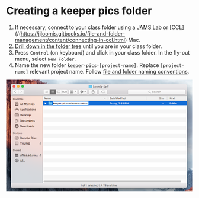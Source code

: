 # Creating a keeper pics folder

1. If necessary, connect to your class folder using a [JAMS Lab](https://jjloomis.gitbooks.io/file-and-folder-management/content/connecting-in-jams-lab.html) or [CCL](/(https://jjloomis.gitbooks.io/file-and-folder-management/content/connecting-in-ccl.html) Mac.
2. [Drill down in the folder tree](https://jjloomis.gitbooks.io/file-and-folder-management/content/navigating-folder-tree.html) until you are in your class folder.
3. Press `Control` \(on keyboard\) and click in your class folder. In the fly-out menu, select `New Folder`.
4. Name the new folder `keeper-pics-[project-name]`. Replace `[project-name]` relevant project name. Follow [file and folder naming conventions](https://jjloomis.gitbooks.io/file-and-folder-management/content/file-and-folder-naming-conventions.html).

![](/assets/soundslides-keeper-pics-folder.png)


